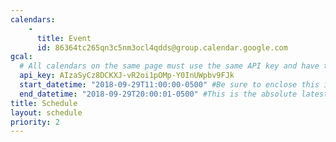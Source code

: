```yaml
---
calendars:
    -
      title: Event
      id: 86364tc265qn3c5nm3ocl4qdds@group.calendar.google.com
gcal:
  # All calendars on the same page must use the same API key and have the same start/end dates/times
  api_key: AIzaSyCz8DCKXJ-vR2oi1pOMp-Y0InUWpbv9FJk
  start_datetime: "2018-09-29T11:00:00-0500" #Be sure to enclose this in quotes so Jekyll doesn't interpret it as a Date!
  end_datetime: "2018-09-29T20:00:01-0500" #This is the absolute latest start time to include an event on the page.  The timestamp is exclusive, meaning that to include events at 3:00 PM, you would write T15:01:00 (includes events starting as late as 15:00:59)
title: Schedule
layout: schedule
priority: 2
---
```

